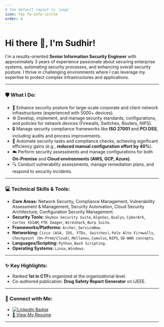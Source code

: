 ```yaml
---
# the default layout is 'page'
icon: fas fa-info-circle
order: 4
---
```


# Hi there 👋, I'm Sudhir!

<!--<picture>
  <source media="(prefers-color-scheme: dark)" srcset="https://your-image-url-for-dark-mode.png">
  <source media="(prefers-color-scheme: light)" srcset="https://your-image-url-for-light-mode.png">
  <!-- Optional: Add a cool banner image here if you have one -->
  <!-- <img align="right" width="400" src="path/to/your/banner.gif_or_png" /> </picture>-->

I'm a results-oriented **Senior Information Security Engineer** with approximately 3 years of experience passionate about securing enterprise systems, automating security processes, and enhancing overall security posture. I thrive in challenging environments where I can leverage my expertise to protect complex infrastructures and applications.

---

### 🛡️ What I Do:

*   🚀 Enhance security posture for large-scale corporate and client network infrastructures (experienced with 5000+ devices).
*   ⚙️ Develop, implement, and manage security standards, configurations, and policies for network devices (Firewalls, Switches, Routers, NIPS).
*   🔒 Manage security compliance frameworks like **ISO 27001** and **PCI DSS**, including audits and process improvements.
*   🤖 Automate security tasks and compliance checks, achieving significant efficiency gains (e.g., **reduced manual configuration effort by 40%**).
*   ☁️ Perform security assessments and manage configurations for both **On-Premise** and **Cloud environments (AWS, GCP, Azure)**.
*   🔍 Conduct vulnerability assessments, manage remediation plans, and respond to security incidents.

---

### 💻 Technical Skills & Tools:

*   **Core Areas:** Network Security, Compliance Management, Vulnerability Assessment & Management, Security Automation, Cloud Security Architecture, Configuration Security Management.
*   **Security Tools:** `Skybox Security Suite`, `AlgoSec`, `Qualys`, `CyberArk`, `Cortex XSIAM`, `FTK Imager`, `Wireshark`, `Burp Suite`.
*   **Frameworks/Platforms:** `Archer`, `ServiceNow`.
*   **Networking:** `Cisco (ASA, IOS, FTDs, Switches)`, `Palo Alto Firewalls`, `Checkpoint (On-Prem/Cloud)`, `Mellanox`, `Cumulus`, `NIPS`, `SD-WAN concepts`.
*   **Languages/Scripting:** `Python`, `Bash Scripting`.
*   **Operating Systems:** `Linux`, `Windows`.

---

### ✨ Key Highlights:

*   Ranked **1st in CTF**s organized at the organizational level.
*   Co-authored publication: **Drug Safety Report Generator** on IJEEE.

---

### 🔗 Connect with Me:

*   [![LinkedIn Badge](https://img.shields.io/badge/LinkedIn-Profile-blue?style=flat&logo=linkedin)](https://www.linkedin.com/in/dsudhir/) <!-- Replace with your actual LinkedIn profile URL -->
*   [📄 View My Resume](https://sudhir45.github.io/Resume_Web/)

---

<!--<picture>
  <source media="(prefers-color-scheme: dark)" srcset="https://github-readme-stats.vercel.app/api?username=your-github-username&show_icons=true&theme=radical&hide_border=true&count_private=true" />
  <source media="(prefers-color-scheme: light)" srcset="https://github-readme-stats.vercel.app/api?username=your-github-username&show_icons=true&theme=default&hide_border=true&count_private=true" />
  <img src="https://github-readme-stats.vercel.app/api?username=your-github-username&show_icons=true&theme=default&hide_border=true&count_private=true" />
</picture>
  <!-- Adds a little space -->
<!--<picture>
  <source media="(prefers-color-scheme: dark)" srcset="https://github-readme-stats.vercel.app/api/top-langs/?username=your-github-username&layout=compact&theme=radical&hide_border=true" />
  <source media="(prefers-color-scheme: light)" srcset="https://github-readme-stats.vercel.app/api/top-langs/?username=your-github-username&layout=compact&theme=default&hide_border=true" />
  <img src="https://github-readme-stats.vercel.app/api/top-langs/?username=your-github-username&layout=compact&theme=default&hide_border=true" />
</picture>

---

<!--- Make sure to pin your most relevant repositories/projects below! --->

